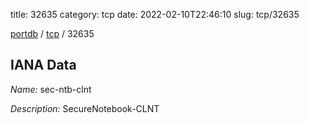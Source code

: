 title: 32635
category: tcp
date: 2022-02-10T22:46:10
slug: tcp/32635

[portdb](/) / [tcp](/category/tcp.html) / 32635


## IANA Data

_Name:_ sec-ntb-clnt

_Description:_ SecureNotebook-CLNT


